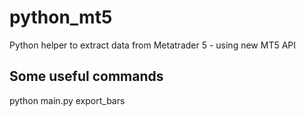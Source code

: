 # python_mt5
Python helper to extract data from Metatrader 5 - using new MT5 API

## Some useful commands

python main.py export_bars 
